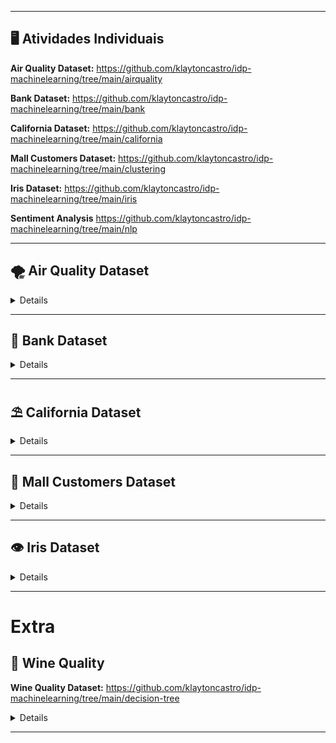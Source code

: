 
---

## 🖥 Atividades Individuais

**Air Quality Dataset:**
https://github.com/klaytoncastro/idp-machinelearning/tree/main/airquality

**Bank Dataset:**
https://github.com/klaytoncastro/idp-machinelearning/tree/main/bank

**California Dataset:**
https://github.com/klaytoncastro/idp-machinelearning/tree/main/california

**Mall Customers Dataset:**
https://github.com/klaytoncastro/idp-machinelearning/tree/main/clustering

**Iris Dataset:**
https://github.com/klaytoncastro/idp-machinelearning/tree/main/iris

**Sentiment Analysis**
https://github.com/klaytoncastro/idp-machinelearning/tree/main/nlp

---

## 🌪️ Air Quality Dataset

<details>


</details>

---

## 🏦 Bank Dataset

<details>


</details>

---

## ⛱️ California Dataset

<details>


</details>

---

## 🏢 Mall Customers Dataset

<details>


</details>

---

## 👁️ Iris Dataset

<details>


</details>

---
# Extra


## 🍷 Wine Quality
**Wine Quality Dataset:**
https://github.com/klaytoncastro/idp-machinelearning/tree/main/decision-tree

<details>


</details>

---
